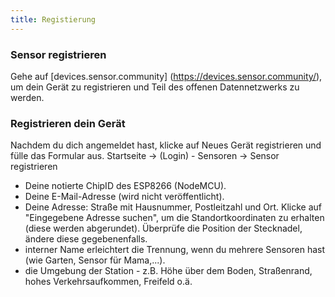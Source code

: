 ```yaml
---
title: Registierung
---
```

### Sensor registrieren 

Gehe auf [devices.sensor.community] (https://devices.sensor.community/), um dein Gerät zu registrieren und Teil des offenen Datennetzwerks zu werden.

### Registrieren dein Gerät
Nachdem du dich angemeldet hast, klicke auf Neues Gerät registrieren und fülle das Formular aus.
Startseite -> (Login) - Sensoren -> Sensor registrieren

* Deine notierte ChipID des ESP8266 (NodeMCU).
* Deine E-Mail-Adresse (wird nicht veröffentlicht).
* Deine Adresse: Straße mit Hausnummer, Postleitzahl und Ort. Klicke auf "Eingegebene Adresse suchen", um die Standortkoordinaten zu erhalten (diese werden abgerundet). Überprüfe die Position der Stecknadel, ändere diese gegebenenfalls.
* interner Name erleichtert die Trennung, wenn du mehrere Sensoren hast (wie Garten, Sensor für Mama,...).
* die Umgebung der Station - z.B. Höhe über dem Boden, Straßenrand, hohes Verkehrsaufkommen, Freifeld o.ä.

